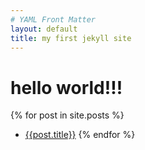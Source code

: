 ```yaml
---
# YAML Front Matter
layout: default
title: my first jekyll site
---
```

# hello world!!!

{% for post in site.posts %}
- [{{post.title}}]({{site.github.url}}/{{post.url}})
{% endfor %}
